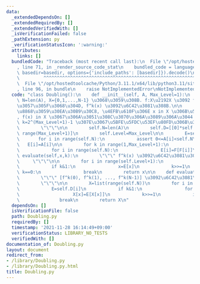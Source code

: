```yaml
---
data:
  _extendedDependsOn: []
  _extendedRequiredBy: []
  _extendedVerifiedWith: []
  _isVerificationFailed: false
  _pathExtension: py
  _verificationStatusIcon: ':warning:'
  attributes:
    links: []
  bundledCode: "Traceback (most recent call last):\n  File \"/opt/hostedtoolcache/Python/3.11.1/x64/lib/python3.11/site-packages/onlinejudge_verify/documentation/build.py\"\
    , line 71, in _render_source_code_stat\n    bundled_code = language.bundle(stat.path,\
    \ basedir=basedir, options={'include_paths': [basedir]}).decode()\n          \
    \         ^^^^^^^^^^^^^^^^^^^^^^^^^^^^^^^^^^^^^^^^^^^^^^^^^^^^^^^^^^^^^^^^^^^^^^^^^^^^^^^^^\n\
    \  File \"/opt/hostedtoolcache/Python/3.11.1/x64/lib/python3.11/site-packages/onlinejudge_verify/languages/python.py\"\
    , line 96, in bundle\n    raise NotImplementedError\nNotImplementedError\n"
  code: "class Doubling():\n    def __init__(self, A, Max_Level=1):\n        \"\"\"\
    \ N=len(A), X={0,1,...,N-1} \u3068\u3059\u308B. f:X\u2192X \u3092 f(x):=A[x] \u3068\
    \u3057\u305F\u3068\u304D, f^k(x) \u3092\u6C42\u3081\u308B.\n\n        A: f \u3092\
    \u8868\u3059\u30EA\u30B9\u30C8, \u4EFB\u610F\u306E x in X \u306B\u5BFE\u3057\u3066\
    , f(x) in X \u3067\u306A\u3051\u308C\u3070\u306A\u3089\u306A\u3044.\n        Max_Level:\
    \ k=2^(Max_Level+1)-1 \u307E\u3067\u5BFE\u5FDC\u53EF\u80FD\u306B\u306A\u308B.\n\
    \        \"\"\"\n\n        self.N=len(A)\n        self.D=[[0]*self.N for _ in\
    \ range(Max_Level+1)]\n        self.Level=Max_Level\n\n        E=self.D[0]\n \
    \       for i in range(self.N):\n            assert 0<=A[i]<self.N\n         \
    \   E[i]=A[i]\n\n        for k in range(1,Max_Level+1):\n            E=self.D[k];F=self.D[k-1]\n\
    \            for i in range(self.N):\n                E[i]=F[F[i]]\n\n    def\
    \ evaluate(self,x,k):\n        \"\"\" f^k(x) \u3092\u6C42\u3081\u308B.\n\n   \
    \     \"\"\"\n\n        for i in range(self.Level+1):\n            E=self.D[i]\n\
    \            if k&1:\n                x=E[x]\n            k>>=1\n            if\
    \ k==0:\n                break\n        return x\n\n    def evaluate_list(self,k):\n\
    \        \"\"\" [f^k(0), f^k(1), ..., f^k(N-1)] \u3092\u6C42\u3081\u308B.\n\n\
    \        \"\"\"\n\n        X=list(range(self.N))\n        for i in range(self.Level+1):\n\
    \            E=self.D[i]\n            if k&1:\n                for x in range(self.N):\n\
    \                    X[x]=E[X[x]]\n            k>>=1\n            if k==0:\n \
    \               break\n        return X\n"
  dependsOn: []
  isVerificationFile: false
  path: Doubling.py
  requiredBy: []
  timestamp: '2021-11-28 16:14:49+09:00'
  verificationStatus: LIBRARY_NO_TESTS
  verifiedWith: []
documentation_of: Doubling.py
layout: document
redirect_from:
- /library/Doubling.py
- /library/Doubling.py.html
title: Doubling.py
---
```

